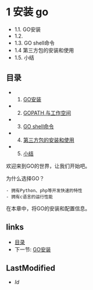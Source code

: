 # 1 安装 go 

 - 1.1. GO安装
 - 1.2. 
 - 1.3. GO shell命令
 - 1.4  第三方包的安装和使用
 - 1.5. 小结
## 目录
   * 1. [GO安装](1.1.md)
   * 2. [GOPATH 与工作空间](1.2.md)
   * 3. [GO shell命令](1.3.md)
   * 4. [第三方包的安装和使用](1.4.html)
   * 5. [小结](1.5.md)

欢迎来到GO的世界，让我们开始吧。

为什么选择GO？
	
	- 拥有Python、php等开发快速的特性
	- 拥有c语言的运行性能

在本章中，将GO的安装和配置信息。

## links
   * [目录](<preface.md>)
   * 下一节: [GO安装](<1.1.md>)

## LastModified 
   * $Id$